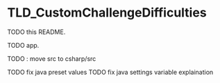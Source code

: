 # TLD_CustomChallengeDifficulties

TODO this README.

TODO app.

TODO : move src to csharp/src

TODO fix java preset values
TODO fix java settings variable explaination
